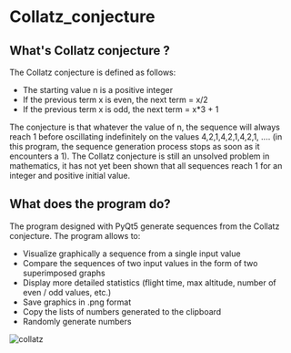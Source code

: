 # Collatz_conjecture

## What's Collatz conjecture ?
The Collatz conjecture is defined as follows:
- The starting value n is a positive integer
- If the previous term x is even, the next term = x/2
- If the previous term x is odd, the next term = x*3 + 1

The conjecture is that whatever the value of n, the sequence will always reach 1 before oscillating indefinitely on the values 4,2,1,4,2,1,4,2,1, .... (in this program, the sequence generation process stops as soon as it encounters a 1). The Collatz conjecture is still an unsolved problem in mathematics, it has not yet been shown that all sequences reach 1 for an integer and positive initial value.

## What does the program do?
The program designed with PyQt5 generate sequences from the Collatz conjecture. The program allows to:
- Visualize graphically a sequence from a single input value
- Compare the sequences of two input values in the form of two superimposed graphs
- Display more detailed statistics (flight time, max altitude, number of even / odd values, etc.)
- Save graphics in .png format
- Copy the lists of numbers generated to the clipboard
- Randomly generate numbers

![collatz](https://user-images.githubusercontent.com/11463619/96721613-ab0d2480-13ac-11eb-8281-9e48eab896dd.png)
